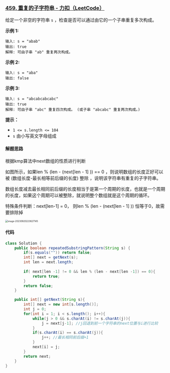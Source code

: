 ### [459. 重复的子字符串 - 力扣（LeetCode）](https://leetcode.cn/problems/repeated-substring-pattern/)

给定一个非空的字符串 `s` ，检查是否可以通过由它的一个子串重复多次构成。

 

**示例 1:**

```
输入: s = "abab"
输出: true
解释: 可由子串 "ab" 重复两次构成。
```

**示例 2:**

```
输入: s = "aba"
输出: false
```

**示例 3:**

```
输入: s = "abcabcabcabc"
输出: true
解释: 可由子串 "abc" 重复四次构成。 (或子串 "abcabc" 重复两次构成。)
```

**提示：**

- `1 <= s.length <= 104`
- `s` 由小写英文字母组成



#### 解题思路

根据kmp算法中next数组的性质进行判断

如图所示，如果len % (len - (next[len - 1] )) == 0 ，则说明数组的长度正好可以被 (数组长度-最长相等前后缀的长度) 整除 ，说明该字符串有重复的子字符串。

数组长度减去最长相同前后缀的长度相当于是第一个周期的长度，也就是一个周期的长度，如果这个周期可以被整除，就说明整个数组就是这个周期的循环。

特殊条件判断：next[len-1] = 0， 则len % (len - (next[len - 1] )) 恒等于0，故需要排除掉 

<img src="https://palepics.oss-cn-guangzhou.aliyuncs.com/img/image-20230920223627145.png" alt="image-20230920223627145" style="zoom:50%;" />



#### 代码

```java
class Solution {
    public boolean repeatedSubstringPattern(String s) {
        if(s.equals("")) return false;
        int[] next = getNext(s);
        int len = next.length;
        
        if( next[len -1] != 0 && len % (len - next[len -1]) == 0){
            return true;
        }
        return false;
    }

    public int[] getNext(String s){
        int[] next = new int[s.length()];
        int j = 0;
        for(int i = 1; i < s.length(); i++){
            while(j > 0 && s.charAt(i) != s.charAt(j)){
                j = next[j-1]; //j回退到前一个字符串的next位置与i进行比较
            }
            if(s.charAt(i) == s.charAt(j)){
                j++; //最长相同前后缀+1
            }
            next[i] = j;
        }
        return next;
    }
}
```

